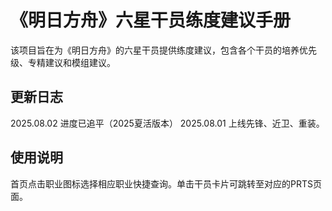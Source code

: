 # 《明日方舟》六星干员练度建议手册

该项目旨在为《明日方舟》的六星干员提供练度建议，包含各个干员的培养优先级、专精建议和模组建议。

## 更新日志
2025.08.02  进度已追平（2025夏活版本）
2025.08.01  上线先锋、近卫、重装。

## 使用说明
首页点击职业图标选择相应职业快捷查询。单击干员卡片可跳转至对应的PRTS页面。
